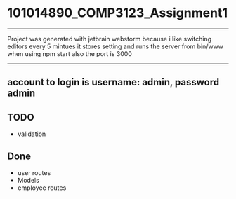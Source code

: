# 101014890_COMP3123_Assignment1
---
Project was generated with jetbrain webstorm because i like switching editors every 5 mintues
it stores setting and runs the server from bin/www when using npm start also the port is 3000

---
account to login is username: admin, password admin
---
## TODO

* validation

## Done

* user routes
* Models
* employee routes



